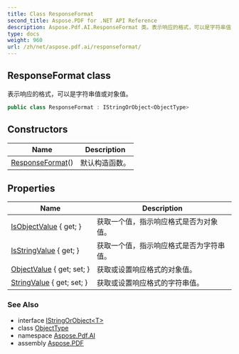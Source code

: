 ```yaml
---
title: Class ResponseFormat
second_title: Aspose.PDF for .NET API Reference
description: Aspose.Pdf.AI.ResponseFormat 类。表示响应的格式，可以是字符串值或对象值
type: docs
weight: 960
url: /zh/net/aspose.pdf.ai/responseformat/
---
```

## ResponseFormat class

表示响应的格式，可以是字符串值或对象值。

```csharp
public class ResponseFormat : IStringOrObject<ObjectType>
```

## Constructors

| Name | Description |
| --- | --- |
| [ResponseFormat](responseformat/)() | 默认构造函数。 |

## Properties

| Name | Description |
| --- | --- |
| [IsObjectValue](../../aspose.pdf.ai/responseformat/isobjectvalue/) { get; } | 获取一个值，指示响应格式是否为对象值。 |
| [IsStringValue](../../aspose.pdf.ai/responseformat/isstringvalue/) { get; } | 获取一个值，指示响应格式是否为字符串值。 |
| [ObjectValue](../../aspose.pdf.ai/responseformat/objectvalue/) { get; set; } | 获取或设置响应格式的对象值。 |
| [StringValue](../../aspose.pdf.ai/responseformat/stringvalue/) { get; set; } | 获取或设置响应格式的字符串值。 |

### See Also

* interface [IStringOrObject&lt;T&gt;](../istringorobject-1/)
* class [ObjectType](../responseformat.objecttype/)
* namespace [Aspose.Pdf.AI](../../aspose.pdf.ai/)
* assembly [Aspose.PDF](../../)